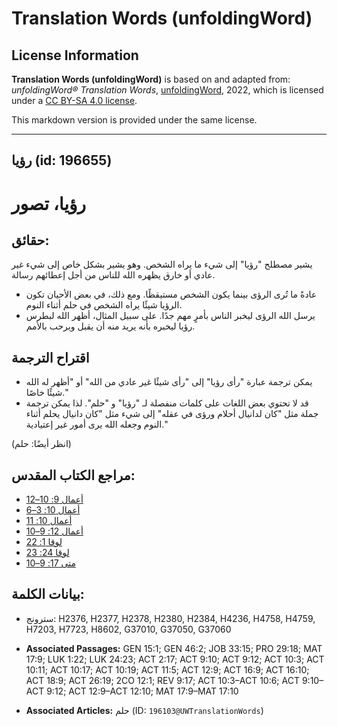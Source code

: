 # Translation Words (unfoldingWord)

## License Information

**Translation Words (unfoldingWord)** is based on and adapted from: _unfoldingWord® Translation Words_, [unfoldingWord](https://unfoldingword.org/utw), 2022, which is licensed under a [CC BY-SA 4.0 license](https://creativecommons.org/licenses/by-sa/4.0/legalcode.en).

This markdown version is provided under the same license.



--------------------------------

## رؤيا (id: 196655)

رؤيا، تصور
==========

حقائق:
------

يشير مصطلح "رؤيا" إلى شيء ما يراه الشخص. وهو يشير بشكل خاص إلى شيء غير عادي أو خارق يظهره الله للناس من أجل إعطائهم رسالة.

* عادةً ما تُرى الرؤى بينما يكون الشخص مستيقظًا. ومع ذلك، في بعض الأحيان تكون الرؤيا شيئًا يراه الشخص في حلم أثناء النوم.
* يرسل الله الرؤى ليخبر الناس بأمرٍ مهم جدًا. على سبيل المثال، أظهر الله لبطرس رؤيا ليخبره بأنه يريد منه أن يقبل ويرحب بالأمم.

اقتراح الترجمة
--------------

* يمكن ترجمة عبارة "رأى رؤيا" إلى "رأى شيئًا غير عادي من الله" أو "أظهر له الله شيئًا خاصًا."
* قد لا تحتوي بعض اللغات على كلمات منفصلة لـ "رؤيا" و "حلم". لذا يمكن ترجمة جملة مثل "كان لدانيال أحلام ورؤى في عقله" إلى شيء مثل "كان دانيال يحلم أثناء النوم وجعله الله يرى أمور غير إعتيادية."

(انظر أيضًا: حلم)

مراجع الكتاب المقدس:
--------------------

* [أعمال 9: 10–12](https://ref.ly/Acts9:10-Acts9:12)
* [أعمال 10: 3–6](https://ref.ly/Acts10:3-Acts10:6)
* [أعمال 10: 11](https://ref.ly/Acts10:11)
* [أعمال 12: 9–10](https://ref.ly/Acts12:9-Acts12:10)
* [لوقا 1: 22](https://ref.ly/Luke1:22)
* [لوقا 24: 23](https://ref.ly/Luke24:23)
* [متى 17: 9–10](https://ref.ly/Matt17:9-Matt17:10)

بيانات الكلمة:
--------------

* سترونج: H2376, H2377, H2378, H2380, H2384, H4236, H4758, H4759, H7203, H7723, H8602, G37010, G37050, G37060

* **Associated Passages:** GEN 15:1; GEN 46:2; JOB 33:15; PRO 29:18; MAT 17:9; LUK 1:22; LUK 24:23; ACT 2:17; ACT 9:10; ACT 9:12; ACT 10:3; ACT 10:11; ACT 10:17; ACT 10:19; ACT 11:5; ACT 12:9; ACT 16:9; ACT 16:10; ACT 18:9; ACT 26:19; 2CO 12:1; REV 9:17; ACT 10:3–ACT 10:6; ACT 9:10–ACT 9:12; ACT 12:9–ACT 12:10; MAT 17:9–MAT 17:10
* **Associated Articles:** حلم (ID: `196103@UWTranslationWords`)

